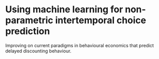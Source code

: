 # Using machine learning for non-parametric intertemporal choice prediction
Improving on current paradigms in behavioural economics that predict delayed discounting behaviour.
